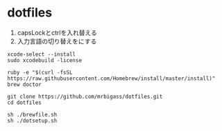 # dotfiles

1. capsLockとctrlを入れ替える
2. 入力言語の切り替えを<command-Space>にする

```
xcode-select --install
sudo xcodebuild -license

ruby -e "$(curl -fsSL https://raw.githubusercontent.com/Homebrew/install/master/install)"
brew doctor

git clone https://github.com/mrbigass/dotfiles.git
cd dotfiles

sh ./brewfile.sh
sh ./dotsetup.sh
```
